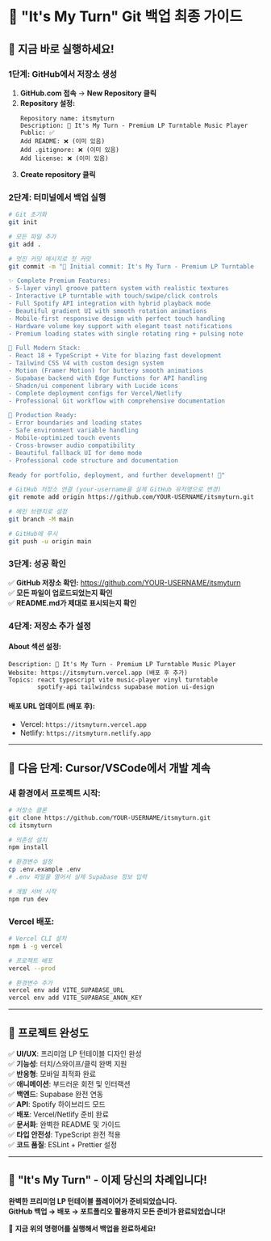 # 🎵 "It's My Turn" Git 백업 최종 가이드

## 🚀 **지금 바로 실행하세요!**

### **1단계: GitHub에서 저장소 생성**

1. **GitHub.com 접속** → **New Repository 클릭**
2. **Repository 설정:**
   ```
   Repository name: itsmyturn
   Description: 🎵 It's My Turn - Premium LP Turntable Music Player
   Public: ✅
   Add README: ❌ (이미 있음)
   Add .gitignore: ❌ (이미 있음)  
   Add license: ❌ (이미 있음)
   ```
3. **Create repository 클릭**

### **2단계: 터미널에서 백업 실행**

```bash
# Git 초기화
git init

# 모든 파일 추가
git add .

# 멋진 커밋 메시지로 첫 커밋
git commit -m "🎵 Initial commit: It's My Turn - Premium LP Turntable

✨ Complete Premium Features:
- 5-layer vinyl groove pattern system with realistic textures
- Interactive LP turntable with touch/swipe/click controls
- Full Spotify API integration with hybrid playback mode
- Beautiful gradient UI with smooth rotation animations
- Mobile-first responsive design with perfect touch handling
- Hardware volume key support with elegant toast notifications
- Premium loading states with single rotating ring + pulsing note

🔧 Full Modern Stack:
- React 18 + TypeScript + Vite for blazing fast development
- Tailwind CSS V4 with custom design system
- Motion (Framer Motion) for buttery smooth animations
- Supabase backend with Edge Functions for API handling
- Shadcn/ui component library with Lucide icons
- Complete deployment configs for Vercel/Netlify
- Professional Git workflow with comprehensive documentation

🎯 Production Ready:
- Error boundaries and loading states
- Safe environment variable handling
- Mobile-optimized touch events
- Cross-browser audio compatibility
- Beautiful fallback UI for demo mode
- Professional code structure and documentation

Ready for portfolio, deployment, and further development! 🚀"

# GitHub 저장소 연결 (your-username을 실제 GitHub 유저명으로 변경)
git remote add origin https://github.com/YOUR-USERNAME/itsmyturn.git

# 메인 브랜치로 설정
git branch -M main

# GitHub에 푸시
git push -u origin main
```

### **3단계: 성공 확인**

✅ **GitHub 저장소 확인:** https://github.com/YOUR-USERNAME/itsmyturn  
✅ **모든 파일이 업로드되었는지 확인**  
✅ **README.md가 제대로 표시되는지 확인**

### **4단계: 저장소 추가 설정**

#### **About 섹션 설정:**
```
Description: 🎵 It's My Turn - Premium LP Turntable Music Player
Website: https://itsmyturn.vercel.app (배포 후 추가)
Topics: react typescript vite music-player vinyl turntable 
        spotify-api tailwindcss supabase motion ui-design
```

#### **배포 URL 업데이트 (배포 후):**
- Vercel: `https://itsmyturn.vercel.app`
- Netlify: `https://itsmyturn.netlify.app`

---

## 🌟 **다음 단계: Cursor/VSCode에서 개발 계속**

### **새 환경에서 프로젝트 시작:**

```bash
# 저장소 클론
git clone https://github.com/YOUR-USERNAME/itsmyturn.git
cd itsmyturn

# 의존성 설치
npm install

# 환경변수 설정
cp .env.example .env
# .env 파일을 열어서 실제 Supabase 정보 입력

# 개발 서버 시작
npm run dev
```

### **Vercel 배포:**

```bash
# Vercel CLI 설치
npm i -g vercel

# 프로젝트 배포
vercel --prod

# 환경변수 추가
vercel env add VITE_SUPABASE_URL
vercel env add VITE_SUPABASE_ANON_KEY
```

---

## 🎯 **프로젝트 완성도**

✅ **UI/UX**: 프리미엄 LP 턴테이블 디자인 완성  
✅ **기능성**: 터치/스와이프/클릭 완벽 지원  
✅ **반응형**: 모바일 최적화 완료  
✅ **애니메이션**: 부드러운 회전 및 인터랙션  
✅ **백엔드**: Supabase 완전 연동  
✅ **API**: Spotify 하이브리드 모드  
✅ **배포**: Vercel/Netlify 준비 완료  
✅ **문서화**: 완벽한 README 및 가이드  
✅ **타입 안전성**: TypeScript 완전 적용  
✅ **코드 품질**: ESLint + Prettier 설정

---

## 🎵 **"It's My Turn" - 이제 당신의 차례입니다!**

**완벽한 프리미엄 LP 턴테이블 플레이어가 준비되었습니다.**  
**GitHub 백업 → 배포 → 포트폴리오 활용까지 모든 준비가 완료되었습니다!**

🚀 **지금 위의 명령어를 실행해서 백업을 완료하세요!**